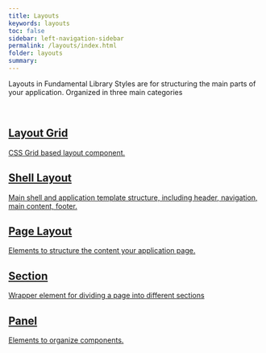```yaml
---
title: Layouts
keywords: layouts
toc: false
sidebar: left-navigation-sidebar
permalink: /layouts/index.html
folder: layouts
summary:
---
```


Layouts in Fundamental Library Styles are for structuring the main parts of your application. Organized in three main categories


<br>

<div class="fd-layout-grid fd-layout-grid--col-2 docs-tiles">
    <a class="docs-tile" role="button" href="layout-grid.html">
        <div class="docs-tile__content">
             <h2 class="docs-tile__header">
                 Layout Grid
             </h2>
             <p class="docs-tile__description">
                CSS Grid based layout component.
             </p>
        </div>
    </a>
    <a class="docs-tile" role="button" href="shell-layout.html">
        <div class="docs-tile__content">
             <h2 class="docs-tile__header">
                 Shell Layout
             </h2>
             <p class="docs-tile__description">
                 Main shell and application template structure, including header, navigation, main content, footer.
             </p>
        </div>
    </a>
    <a class="docs-tile" role="button" href="page-layout.html">
        <div class="docs-tile__content">
             <h2 class="docs-tile__header">
                 Page Layout
             </h2>
             <p class="docs-tile__description">
                 Elements to structure the content your application page.
             </p>
        </div>
    </a>
    <a class="docs-tile" role="button" href="section.html">
        <div class="docs-tile__content">
             <h2 class="docs-tile__header">
                 Section
             </h2>
             <p class="docs-tile__description">
                 Wrapper element for dividing a page into different sections
             </p>
        </div>
    </a>
    <a class="docs-tile" role="button" href="panel.html">
        <div class="docs-tile__content">
             <h2 class="docs-tile__header">
                 Panel
             </h2>
             <p class="docs-tile__description">
                 Elements to organize components.
             </p>
        </div>
    </a>
</div>
